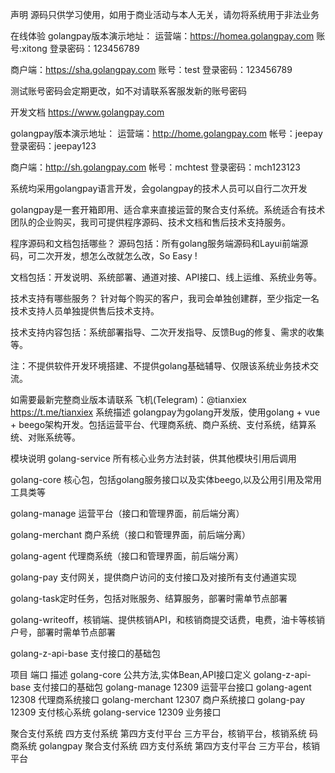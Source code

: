 声明
源码只供学习使用，如用于商业活动与本人无关，请勿将系统用于非法业务


在线体验
golangpay版本演示地址：
运营端：https://homea.golangpay.com 账号:xitong 登录密码：123456789

商户端：https://sha.golangpay.com 账号：test 登录密码：123456789 


测试账号密码会定期更改，如不对请联系客服发新的账号密码

开发文档
https://www.golangpay.com

golangpay版本演示地址：
运营端：http://home.golangpay.com 帐号：jeepay 登录密码：jeepay123

商户端：http://sh.golangpay.com 帐号：mchtest 登录密码：mch123123

系统均采用golangpay语言开发，会golangpay的技术人员可以自行二次开发

golangpay是一套开箱即用、适合拿来直接运营的聚合支付系统。系统适合有技术团队的企业购买，我司可提供程序源码、技术文档和售后技术支持服务。

程序源码和文档包括哪些？ 源码包括：所有golang服务端源码和Layui前端源码，可二次开发，想怎么改就怎么改，So Easy !

文档包括：开发说明、系统部署、通道对接、API接口、线上运维、系统业务等。

技术支持有哪些服务？
针对每个购买的客户，我司会单独创建群，至少指定一名技术支持人员单独提供售后技术支持。

技术支持内容包括：系统部署指导、二次开发指导、反馈Bug的修复、需求的收集等。

注：不提供软件开发环境搭建、不提供golang基础辅导、仅限该系统业务技术交流。

如需要最新完整商业版本请联系 飞机(Telegram)：@tianxiex https://t.me/tianxiex
系统描述
golangpay为golang开发版，使用golang + vue + beego架构开发。包括运营平台、代理商系统、商户系统、支付系统，结算系统、对账系统等。

模块说明
golang-service 所有核心业务方法封装，供其他模块引用后调用

golang-core 核心包，包括golang服务接口以及实体beego,以及公用引用及常用工具类等

golang-manage 运营平台（接口和管理界面，前后端分离）

golang-merchant 商户系统（接口和管理界面，前后端分离）

golang-agent 代理商系统（接口和管理界面，前后端分离）

golang-pay 支付网关，提供商户访问的支付接口及对接所有支付通道实现

golang-task定时任务，包括对账服务、结算服务，部署时需单节点部署

golang-writeoff，核销端、提供核销API，和核销商提交话费，电费，油卡等核销户号，部署时需单节点部署

golang-z-api-base 支付接口的基础包

项目	端口	描述
golang-core		公共方法,实体Bean,API接口定义
golang-z-api-base		支付接口的基础包
golang-manage	12309	运营平台接口
golang-agent	12308	代理商系统接口
golang-merchant	12307	商户系统接口
golang-pay	12309	支付核心系统
golang-service	12309	业务接口

聚合支付系统 四方支付系统 第四方支付平台 三方平台，核销平台，核销系统 码商系统 golangpay 聚合支付系统 四方支付系统 第四方支付平台 三方平台，核销平台
